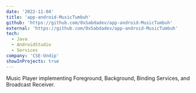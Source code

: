 ```yaml
---
date: '2022-11-04'
title: 'app-android-MusicTumbuh'
github: 'https://github.com/0xSabdadev/app-android-MusicTumbuh'
external: 'https://github.com/0xSabdadev/app-android-MusicTumbuh'
tech:
  - Java
  - AndroidStudio
  - Services
company: 'CSE-Undip'
showInProjects: true
---
```


Music Player implementing Foreground, Background, Binding Services, and Broadcast Receiver.

